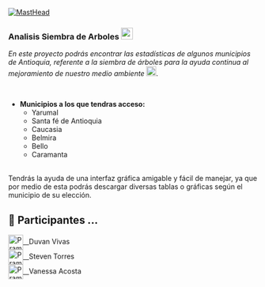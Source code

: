 [![MastHead](https://www.lamansiondelasideas.com/wp-content/uploads/2022/07/como-plantar-arboles.jpg)]()


### Analisis Siembra de Arboles <img src="https://github.com/rajput2107/rajput2107/blob/master/Assets/Earth.gif" width="24px">
<em>En este proyecto podrás encontrar las estadísticas de algunos municipios de Antioquia, referente a la siembra de árboles para la ayuda continua al mejoramiento de nuestro medio ambiente <img src="https://github.com/rajput2107/rajput2107/blob/master/Assets/PC.gif" height="20px"/>.

 </em>
 <br/>

- **Municipios a los que tendras acceso:**
	- Yarumal
	- Santa fé de Antioquia
	- Caucasia
	- Belmira
	- Bello
	- Caramanta
	
 <br/>
Tendrás la ayuda de una interfaz gráfica amigable y fácil de manejar, ya que por medio de esta podrás descargar diversas tablas o gráficas según el municipio de su elección.

## 🔭 Participantes ...
<a href="https://github.com/DUVAN100" target="blank">
  <img align="center" alt="Pramod's Twitter" width="30px" src="https://github.githubassets.com/images/modules/logos_page/GitHub-Mark.png" /> &nbsp;
 </a>Duvan Vivas<br/>

<a href="https://github.com/SirtWood" target="blank">
  <img align="center" alt="Pramod's Twitter" width="30px" src="https://github.githubassets.com/images/modules/logos_page/GitHub-Mark.png" /> &nbsp;
 </a>Steven Torres <br/> 
 
<a href="https://github.com/vaneacostatj" target="blank">
  <img align="center" alt="Pramod's Twitter" width="30px" src="https://github.githubassets.com/images/modules/logos_page/GitHub-Mark.png" /> &nbsp;
 </a>Vanessa Acosta
<br/>
  <br/>





